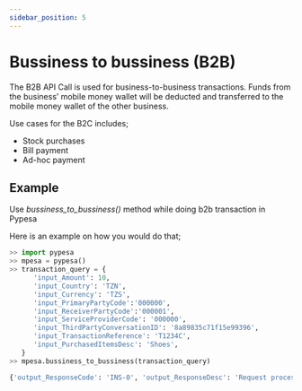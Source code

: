 ```yaml
---
sidebar_position: 5
---
```


# Bussiness to bussiness (B2B)

The B2B API Call is used for business-to-business transactions. Funds from the business’ mobile money wallet will be deducted and transferred to the mobile money wallet of the other business.

Use cases for the B2C includes;

- Stock purchases
- Bill payment
- Ad-hoc payment

## Example

Use *bussiness_to_bussiness()* method while doing b2b transaction in Pypesa

Here is an example on how you would do that;

```python
>> import pypesa
>> mpesa = pypesa() 
>> transaction_query = {
      'input_Amount': 10,
      'input_Country': 'TZN',
      'input_Currency': 'TZS',
      'input_PrimaryPartyCode':'000000',
      'input_ReceiverPartyCode':'000001',
      'input_ServiceProviderCode': '000000',
      'input_ThirdPartyConversationID': '8a89835c71f15e99396',
      'input_TransactionReference': 'T1234C',
      'input_PurchasedItemsDesc': 'Shoes',
   }
>> mpesa.bussiness_to_bussiness(transaction_query) 

{'output_ResponseCode': 'INS-0', 'output_ResponseDesc': 'Request processed successfully', 'output_TransactionID': '4iUThBRRWXMG', 'output_ConversationID': 'f3ca96e7cb7f473a847247d8b887b922', 'output_ThirdPartyConversationID': '8a89835c71f15e99396'}

```
